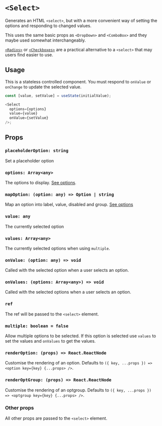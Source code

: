 # `<Select>`

Generates an HTML `<select>`, but with a more convenient way of setting the options and responding to changed values.

This uses the same basic props as `<DropDown>` and `<ComboBox>` and they maybe used somewhat interchangeably.

[`<Radios>`][radios] or [`<Checkboxes>`][checkboxes] are a practical alternative to a `<select>` that may users find easier to use.

## Usage

This is a stateless controlled component. You must respond to `onValue` or `onChange` to update the selected value.

```js
const [value, setValue] = useState(initialValue);

<Select
  options={options}
  value={value}
  onValue={setValue}
/>;
```

## Props

### `placeholderOption: string`

Set a placeholder option

### `options: Array<any>`

The options to display. [See options][options].

### `mapOption: (option: any) => Option | string`

Map an option into label, value, disabled and group. [See options][options]

### `value: any`

The currently selected option

### `values: Array<any>`

The currently selected options when using `multiple`.

### `onValue: (option: any) => void`

Called with the selected option when a user selects an option.

### `onValues: (options: Array<any>) => void`

Called with the selected options when a user selects an option.

### `ref`

The ref will be passed to the `<select>` element.

### `multiple: boolean = false`

Allow multiple options to be selected. If this option is selected use `values` to set the values and `onValues` to get the values.

### `renderOption: (props) => React.ReactNode`

Customise the rendering of an option. Defaults to `({ key, ...props }) => <option key={key} {...props> />`.

### `renderOptGroup: (props) => React.ReactNode`

Customise the rendering of an optgroup. Defaults to `({ key, ...props }) => <optgroup key={key} {...props> />`.

### Other props

All other props are passed to the `<select>` element.

[options]: options.md
[radios]: radios.md
[checkboxes]: checkboxes.md

